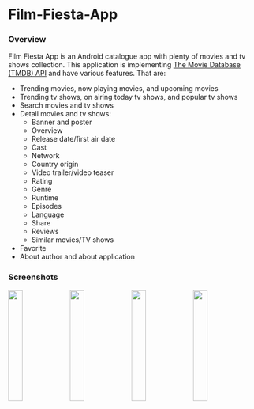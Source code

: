 # Film-Fiesta-App


### Overview
Film Fiesta App is an Android catalogue app with plenty of movies and tv shows collection. This application is implementing [The Movie Database (TMDB) API](https://www.themoviedb.org/) and have various features. That are:
- Trending movies, now playing movies, and upcoming movies
- Trending tv shows, on airing today tv shows, and popular tv shows
- Search movies and tv shows
- Detail movies and tv shows:
    - Banner and poster
    - Overview
    - Release date/first air date
    - Cast
    - Network
    - Country origin
    - Video trailer/video teaser
    - Rating
    - Genre
    - Runtime
    - Episodes
    - Language
    - Share
    - Reviews
    - Similar movies/TV shows
- Favorite
- About author and about application

### Screenshots
<div style="dispaly:flex">
    <img src="https://github.com/amitYadavDev/Film-Fiesta-App/assets/45551012/e33e2992-1a4c-4fc0-a610-d4e684303b6c" width="24%">
    <img src="https://github.com/amitYadavDev/Film-Fiesta-App/assets/45551012/f8b154be-1b79-49cf-a832-5b88049431dd" width="24%">
    <img src="https://github.com/amitYadavDev/Film-Fiesta-App/assets/45551012/03c47bdc-db8d-4721-88d9-d18695501ec6" width="24%">
    <img src="https://github.com/amitYadavDev/Film-Fiesta-App/assets/45551012/ca6ee621-4b11-49c9-beac-705158a400e6" width="24%">
</div>

